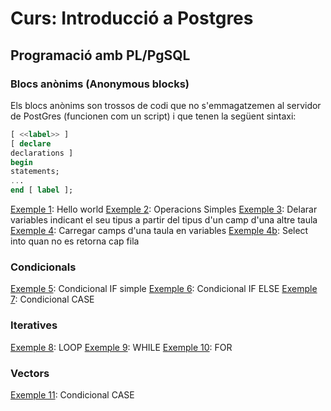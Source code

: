 # Curs: Introducció a Postgres

## Programació amb PL/PgSQL

### Blocs anònims (Anonymous blocks)

Els blocs anònims son trossos de codi que no s'emmagatzemen al servidor de PostGres (funcionen com un script) i que tenen la següent sintaxi:

```sql
[ <<label>> ]  
[ declare
declarations ]
begin
statements;
...
end [ label ];
```


[Exemple 1](./Exemples/ab1.sql):  Hello world
[Exemple 2](./Exemples/ab2.sql): Operacions Simples
[Exemple 3](./Exemples/ab3.sql): Delarar variables indicant el seu tipus a partir  del tipus d'un camp d'una altre taula 
[Exemple 4](./Exemples/ab4.sql): Carregar camps d'una taula en variables
[Exemple 4b](./Exemples/ab4b.sql): Select into quan no es retorna cap fila

### Condicionals

[Exemple 5](./Exemples/ab5.sql): Condicional IF simple
[Exemple 6](./Exemples/ab6.sql): Condicional IF ELSE
[Exemple 7](./Exemples/ab7.sql): Condicional CASE

### Iteratives

[Exemple 8](./Exemples/ab8.sql): LOOP
[Exemple 9](./Exemples/ab9.sql): WHILE
[Exemple 10](./Exemples/ab10.sql): FOR

### Vectors

[Exemple 11](./Exemples/ab11.sql): Condicional CASE